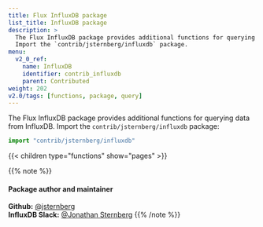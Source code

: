 ```yaml
---
title: Flux InfluxDB package
list_title: InfluxDB package
description: >
  The Flux InfluxDB package provides additional functions for querying data from InfluxDB.
  Import the `contrib/jsternberg/influxdb` package.
menu:
  v2_0_ref:
    name: InfluxDB
    identifier: contrib_influxdb
    parent: Contributed
weight: 202
v2.0/tags: [functions, package, query]
---
```


The Flux InfluxDB package provides additional functions for querying data from InfluxDB.
Import the `contrib/jsternberg/influxdb` package:

```js
import "contrib/jsternberg/influxdb"
```

{{< children type="functions" show="pages" >}}

{{% note %}}
#### Package author and maintainer
**Github:** [@jsternberg](https://github.com/jsternberg)  
**InfluxDB Slack:** [@Jonathan Sternberg](https://influxdata.com/slack)
{{% /note %}}

